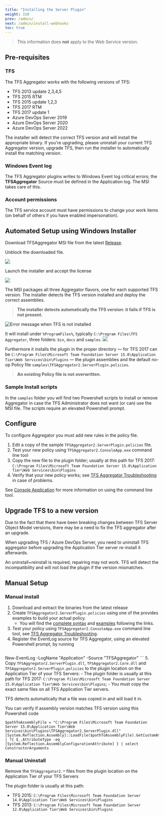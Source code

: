 ```yaml
---
title: "Installing the Server Plugin"
weight: 310
prev: /admin/
next: /admin/install-webhooks
toc: true
---
```


> This information does **not** apply to the Web Service version.

## Pre-requisites

### TFS ###

The TFS Aggregator works with the following versions of TFS:

 * TFS 2013 update 2,3,4,5
 * TFS 2015 RTM
 * TFS 2015 update 1,2,3
 * TFS 2017 RTM
 * TFS 2017 update 1
 * Azure DevOps Server 2019
 * Azure DevOps Server 2020
 * Azure DevOps Server 2022 

The installer will detect the correct TFS version and will install the appropriate binary. If you're upgrading, please uninstall your current TFS Aggregator version, upgrade TFS, then run the installer to automatically install the matching version.

### Windows Event log

The TFS Aggregator plugins writes to Windows Event log critical errors; the **TFSAggregator** Source must be defined in the Application log. The MSI takes care of this.

### Account permissions

The TFS service account must have permissions to change your work items (on behalf of others if you have enabled impersonation).



## Automated Setup using Windows Installer

Download TFSAggregator MSI file from the latest [Release](https://github.com/tfsaggregator/tfsaggregator/releases).

Unblock the downloaded file.

![](./unblock-MSI.png)

Launch the installer and accept the license

![](./accept-license.png)

The MSI packages all three Aggregator flavors, one for each supported TFS version.
The installer detects the TFS version installed and deploy the correct assemblies.

> **The installer detects automatically the TFS version: it fails if TFS is not present.**

![Error message when TFS is not installed](./TFS-required.png)

It will install under `%ProgramFiles%`, typically `C:\Program Files\TFS Aggregator`, three folders: `bin`, `docs` and `samples`.
![](./program-files.png)

Furthermore it installs the plugin in the proper directory &mdash; for TFS 2017 can be `C:\Program Files\Microsoft Team Foundation Server 15.0\Application Tier\Web Services\bin\Plugins` &mdash; the plugin assemblies and the default no-op Policy file `samples\TFSAggregator2.ServerPlugin.policies`.
> **An existing Policy file is not overwritten.**


### Sample Install scripts

In the `samples` folder you will find two Powershell scripts to install or remove Aggregator in case the TFS Administrator does not want (or can) use the MSI file. 
The scripts require an elevated Powershell prompt.



## Configure

To configure Aggregator you must add new rules in the policy file.
 
 1. Edit a copy of the sample `TFSAggregator2.ServerPlugin.policies` file.
 2. Test your new policy using `TFSAggregator2.ConsoleApp.exe` command line tool
 3. Copy the new file to the plugin folder; usually at this path for TFS 2017:
    `C:\Program Files\Microsoft Team Foundation Server 15.0\Application Tier\Web Services\bin\Plugins` 
 4. Verify that your new policy works; see [TFS Aggregator Troubleshooting](/admin/troubleshooting) in case of problems.

See [Console Application](/admin/console-app) for more information on using the command line tool.

## Upgrade TFS to a new version
Due to the fact that there have been breaking changes between TFS Server Object Model versions, there may be a need to fix the TFS aggregator after an upgrade.

When upgrading TFS / Azure DevOps Server, you need to uninstall TFS aggregator before upgrading the Application Tier server re-install it afterwards.

An uninstall+reinstall is required, repairing may not work. TFS will detect the incompatibility and will not load the plugin if the version mismatches.

## Manual Setup


### Manual install

 1. Download and extract the binaries from the latest release
 2. Create `TFSAggregator2.ServerPlugin.policies` using one of the provides examples to build your actual policy.
    - You will find the [complete syntax](/using/policy-syntax) and [examples](/using/policy-examples) following the links.
 3. Test your policy using  `TFSAggregator2.ConsoleApp.exe` command line tool, see [TFS Aggregator Troubleshooting](/admin/troubleshooting).
 4. Register the EventLog source for TFS Aggregator, using an elevated Powershell prompt, by running
    ```
New-EventLog -LogName "Application" -Source "TFSAggregator"
    ```
 5. Copy `TFSAggregator2.ServerPlugin.dll`, `TFSAggregator2.Core.dll` and `TFSAggregator2.ServerPlugin.policies` to the plugin location on the Application Tier of your TFS Servers:
     - The plugin folder is usually at this path for TFS 2017: `C:\Program Files\Microsoft Team Foundation Server 15.0\Application Tier\Web Services\bin\Plugins`;
     - You must copy the exact same files on all TFS Application Tier servers.

TFS detects automatically that a file was copied in and will load it in.

You can verify if assembly version matches TFS version using this Powershell code

```
$pathToAssemblyFile = "C:\Program Files\Microsoft Team Foundation Server 15.0\Application Tier\Web Services\bin\Plugins\TFSAggregator2.ServerPlugin.dll"
[System.Reflection.Assembly]::LoadFile($pathToAssemblyFile).GetCustomAttributesData() | ?{ $_.AttributeType -eq [System.Reflection.AssemblyConfigurationAttribute] } | select ConstructorArguments
```


### Manual Uninstall

Remove the `TFSAggregator2.*` files from the plugin location on the Application Tier of your TFS Servers

The plugin folder is usually at this path:

 - TFS 2015: `C:\Program Files\Microsoft Team Foundation Server 14.0\Application Tier\Web Services\bin\Plugins`
 - TFS 2013: `C:\Program Files\Microsoft Team Foundation Server 12.0\Application Tier\Web Services\bin\Plugins`

